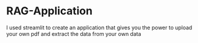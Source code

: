 # RAG-Application
I used streamlit to create an application that gives you the power to upload your own pdf and extract the data from your own data
